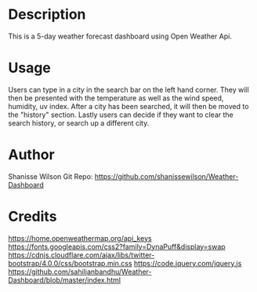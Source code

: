 # Description
This is a 5-day weather forecast dashboard using Open Weather Api.

# Usage
Users can type in a city in the search bar on the left hand corner. They will then be presented with the temperature as well as the wind speed, humidity, uv index. After a city has been searched, it will then be moved to the "history" section. Lastly users can decide if they want to clear the search history, or search up a different city.

# Author
Shanisse Wilson
Git Repo: https://github.com/shanissewilson/Weather-Dashboard

# Credits
https://home.openweathermap.org/api_keys
https://fonts.googleapis.com/css2?family=DynaPuff&display=swap
https://cdnjs.cloudflare.com/ajax/libs/twitter-bootstrap/4.0.0/css/bootstrap.min.css
https://code.jquery.com/jquery.js
https://github.com/sahiljanbandhu/Weather-Dashboard/blob/master/index.html